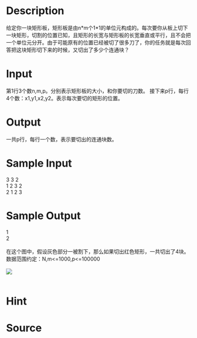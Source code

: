
# Description

<div class="content"><p>给定你一块矩形板，矩形板是由n*m个1*1的单位元构成的。每次要你从板上切下一块矩形，切割的位置已知，且矩形的长宽与矩形板的长宽垂直或平行，且不会把一个单位元分开。由于可能原有的位置已经被切了很多刀了，你的任务就是每次回答把这块矩形切下来的时候，又切出了多少个连通块？</p></div>

# Input

<div class="content"><p>第1行3个数n,m,p。分别表示矩形板的大小，和你要切的刀数。 接下来p行，每行4个数：x1,y1,x2,y2。表示每次要切的矩形的位置。</p></div>

# Output

<div class="content"><p>一共p行，每行一个数，表示要切出的连通块数。</p></div>

# Sample Input

<div class="content"><span class="sampledata">3 3 2<br/>
1 2 3 2<br/>
2 1 2 3	</span></div>

# Sample Output

<div class="content"><span class="sampledata">1<br/>
2<br/>
 <br/>
在这个图中，假设灰色部分一被割下，那么如果切出红色矩形，一共切出了4块。<br/>
数据范围约定：N,m&lt;=1000,p&lt;=100000<br/>
<br/>
<img border="0" src="source/bzoj/1476/img/aHR0cHM6Ly9seWRzeS5jb20vSnVkZ2VPbmxpbmUvaW1hZ2VzLzE0NzYuanBn.jpg"/><br/>
<br/>
</span></div>

# Hint

<div class="content"><p></p></div>

# Source

<div class="content"><p><a href="problemset.php?search="></a></p></div>

